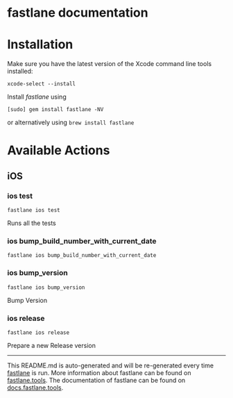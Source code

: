 fastlane documentation
================
# Installation

Make sure you have the latest version of the Xcode command line tools installed:

```
xcode-select --install
```

Install _fastlane_ using
```
[sudo] gem install fastlane -NV
```
or alternatively using `brew install fastlane`

# Available Actions
## iOS
### ios test
```
fastlane ios test
```
Runs all the tests
### ios bump_build_number_with_current_date
```
fastlane ios bump_build_number_with_current_date
```

### ios bump_version
```
fastlane ios bump_version
```
Bump Version
### ios release
```
fastlane ios release
```
Prepare a new Release version

----

This README.md is auto-generated and will be re-generated every time [fastlane](https://fastlane.tools) is run.
More information about fastlane can be found on [fastlane.tools](https://fastlane.tools).
The documentation of fastlane can be found on [docs.fastlane.tools](https://docs.fastlane.tools).
